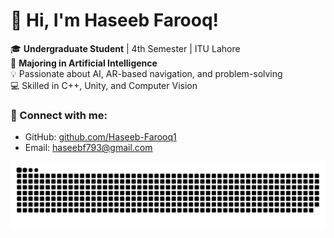 # 👋 Hi, I'm Haseeb Farooq!

🎓 **Undergraduate Student** | 4th Semester | ITU Lahore  
🤖 **Majoring in Artificial Intelligence**  
💡 Passionate about AI, AR-based navigation, and problem-solving  
💻 Skilled in C++, Unity, and Computer Vision  

### 🔗 Connect with me:
- GitHub: [github.com/Haseeb-Farooq1](https://github.com/Haseeb-Farooq1)
- Email: haseebf793@gmail.com
  <!-- Snake Animation -->
<div align="center">
  <picture>
  <source media="(prefers-color-scheme: dark)" srcset="https://raw.githubusercontent.com/roshaanmehar/roshaanmehar/output/github-snake-dark.svg" />
  <source media="(prefers-color-scheme: light)" srcset="https://raw.githubusercontent.com/roshaanmehar/roshaanmehar/output/github-snake.svg" />
  <img alt="github-snake" src="https://raw.githubusercontent.com/roshaanmehar/roshaanmehar/output/github-snake.svg" />
</picture>
</div>
